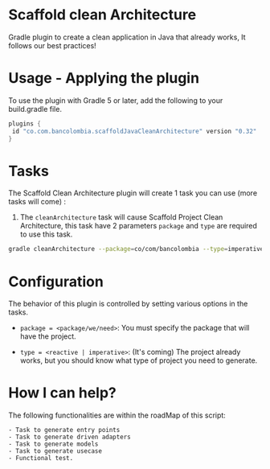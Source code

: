 # Scaffold clean Architecture
Gradle plugin to create a clean application in Java that already works, It follows our best practices!


Usage - Applying the plugin
===================
To use the plugin with Gradle 5 or later, add the following to your 
build.gradle file.

```groovy
plugins {
 id "co.com.bancolombia.scaffoldJavaCleanArchitecture" version "0.32"
}
```



Tasks
=====
The Scaffold Clean Architecture plugin will create 1 task you can use (more tasks will come) :

1. The ```cleanArchitecture``` task will cause  Scaffold Project Clean Architecture, this task have 2 parameters ```package``` and ```type``` are required to use this task.

```sh
gradle cleanArchitecture --package=co/com/bancolombia --type=imperative
```



Configuration
=============

The behavior of this plugin is controlled by setting various options in the tasks.

- ```package = <package/we/need>```: You must specify the package that will have the project.

- ```type = <reactive | imperative>```: (It's coming) The project already works, but you should know what type of project you need to generate.

How I can help?
=============
The following functionalities are within the roadMap of this script:

    - Task to generate entry points
    - Task to generate driven adapters
    - Task to generate models
    - Task to generate usecase
    - Functional test.
